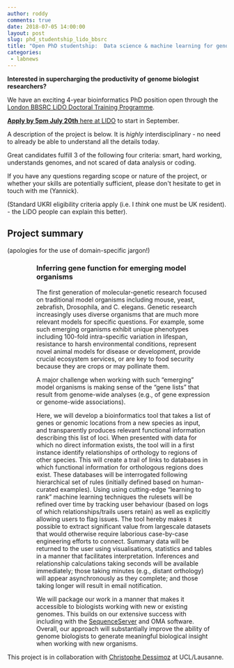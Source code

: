 ```yaml
---
author: roddy
comments: true
date: 2018-07-05 14:00:00
layout: post
slug: phd_studentship_lido_bbsrc
title: "Open PhD studentship:  Data science & machine learning for genomic analysis"
categories:
 - labnews
---
```



**Interested in supercharging the productivity of genome biologist researchers?**

We have an exciting 4-year bioinformatics PhD position open through the [London BBSRC LiDO Doctoral Training Programme](http://lido-dtp.ac.uk/npif2018.html). 

[**Apply by 5pm July 20th** here at LIDO](http://lido-dtp.ac.uk/npif2018.html) to start in September.

A description of the project is below. It is *highly* interdisciplinary - no need to already be able to understand all the details today. 

Great candidates fulfill 3 of the following four criteria: smart, hard working, understands genomes, and not scared of data analysis or coding. 

If you have any questions regarding scope or nature of the project, or whether your skills are potentially sufficient, please don't hesitate to get in touch with me (Yannick).

(Standard UKRI eligibility criteria apply (i.e. I *think* one must be UK resident). - the LiDO people can explain this better). 


## Project summary

(apologies for the use of domain-specific jargon!)

<div class="card" style="width: 80%; margin-left:50pt;">
  <div class="card-body">
    <h3 class="card-title">Inferring gene function for emerging model organisms</h3>
	<p class="card-text">The first generation of molecular-genetic research focused on traditional model organisms including mouse, yeast, zebrafish, Drosophila, and C. elegans. Genetic research increasingly uses diverse organisms that are much more relevant models for specific questions. For example, some such emerging organisms exhibit unique phenotypes including 100-fold intra-specific variation in lifespan, resistance to harsh environmental conditions, represent novel animal models for disease or development, provide crucial ecosystem services, or are key to food security because they are crops or may pollinate them.</p>
 
<p> A major challenge when working with such “emerging” model organisms is making sense of the “gene lists” that result from genome-wide analyses (e.g., of gene expression or genome-wide associations).</p>
 
<p>Here, we will develop a bioinformatics tool that takes a list of genes or genomic locations from a new species as input, and transparently produces relevant functional information describing this list of loci. When presented with data for which no direct information exists, the tool will in a first instance identify relationships of orthology to regions of other species. This will create a trail of links to databases in which functional information for orthologous regions does exist. These databases will be interrogated following hierarchical set of rules (initially defined based on human-curated examples). Using using cutting-edge “learning to rank” machine learning techniques the rulesets will be refined over time by tracking user behaviour (based on logs of which relationships/trails users retain) as well as explicitly allowing users to flag issues. The tool hereby makes it possible to extract significant value from largescale datasets that would otherwise require laborious case-by-case engineering efforts to connect. Summary data will be returned to the user using visualisations, statistics and tables in a manner that facilitates interpretation. Inferences and relationship calculations taking seconds will be available immediately; those taking minutes (e.g., distant orthology) will appear asynchronously as they complete; and those taking longer will result in email notification.</p>

<p>We will package our work in a manner that makes it accessible to biologists working with new or existing genomes. This builds on our extensive success with including with the <a href="https://www.sequenceserver.com">SequenceServer</a> and OMA software. Overall, our approach will substantially improve the ability of genome biologists to generate meaningful biological insight when working with new organisms. </p>

  </div>
</div>




This project is in collaboration with [Christophe Dessimoz](http://lab.dessimoz.org) at UCL/Lausanne. 
